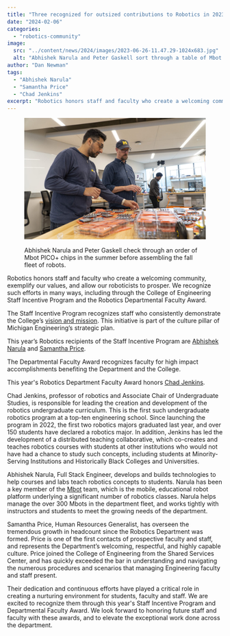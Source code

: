 ```yaml
---
title: "Three recognized for outsized contributions to Robotics in 2023"
date: "2024-02-06"
categories: 
  - "robotics-community"
image: 
  src: "../content/news/2024/images/2023-06-26-11.47.29-1024x683.jpg"
  alt: "Abhishek Narula and Peter Gaskell sort through a table of Mbot PICO+ chips in the ROB 550 lab."
author: "Dan Newman"
tags:
  - "Abhishek Narula"
  - "Samantha Price"
  - "Chad Jenkins"
excerpt: "Robotics honors staff and faculty who create a welcoming community, exemplify our values, and allow our roboticists to prosper. We recognize Chad Jenkins, Abhishek Narula, and Samantha Price for doing so."
---
```


<figure>

![Abhishek Narula and Peter Gaskell sort through a table of Mbot PICO+ chips in the ROB 550 lab.](images/2023-06-26-11.47.29-1024x683.jpg)

<figcaption>

Abhishek Narula and Peter Gaskell check through an order of Mbot PICO+ chips in the summer before assembling the fall fleet of robots.

</figcaption>

</figure>

Robotics honors staff and faculty who create a welcoming community, exemplify our values, and allow our roboticists to prosper. We recognize such efforts in many ways, including through the College of Engineering Staff Incentive Program and the Robotics Departmental Faculty Award.

The Staff Incentive Program recognizes staff who consistently demonstrate the College’s [vision and mission](http://strategicvision.engin.umich.edu/). This initiative is part of the culture pillar of Michigan Engineering’s strategic plan.

This year’s Robotics recipients of the Staff Incentive Program are [Abhishek Narula](https://2024.robotics.umich.edu/profile/abhishek-narula/ "Abhishek Narula") and [Samantha Price](https://2024.robotics.umich.edu/profile/samantha-price/ "Samantha Price").

The Departmental Faculty Award recognizes faculty for high impact accomplishments benefiting the Department and the College.

This year's Robotics Department Faculty Award honors [Chad Jenkins](https://2024.robotics.umich.edu/profile/chad-jenkins/ "Chad Jenkins").

<!--more-->

Chad Jenkins, professor of robotics and Associate Chair of Undergraduate Studies, is responsible for leading the creation and development of the robotics undergraduate curriculum. This is the first such undergraduate robotics program at a top-ten engineering school. Since launching the program in 2022, the first two robotics majors graduated last year, and over 150 students have declared a robotics major. In addition, Jenkins has led the development of a distributed teaching collaborative, which co-creates and teaches robotics courses with students at other institutions who would not have had a chance to study such concepts, including students at Minority-Serving Institutions and Historically Black Colleges and Universities.

Abhishek Narula, Full Stack Engineer, develops and builds technologies to help courses and labs teach robotics concepts to students. Narula has been a key member of the [Mbot](http://mbot.2024.robotics.umich.edu) team, which is the mobile, educational robot platform underlying a significant number of robotics classes. Narula helps manage the over 300 Mbots in the department fleet, and works tightly with instructors and students to meet the growing needs of the department.

Samantha Price, Human Resources Generalist, has overseen the tremendous growth in headcount since the Robotics Department was formed. Price is one of the first contacts of prospective faculty and staff, and represents the Department’s welcoming, respectful, and highly capable culture. Price joined the College of Engineering from the Shared Services Center, and has quickly exceeded the bar in understanding and navigating the numerous procedures and scenarios that managing Engineering faculty and staff present.

Their dedication and continuous efforts have played a critical role in creating a nurturing environment for students, faculty and staff. We are excited to recognize them through this year's Staff Incentive Program and Departmental Faculty Award. We look forward to honoring future staff and faculty with these awards, and to elevate the exceptional work done across the department.
